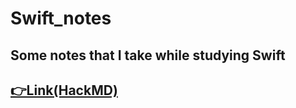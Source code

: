 # Swift_notes
## Some notes that I take while studying Swift
## [👉Link(HackMD)](https://hackmd.io/QmKyN81LTNqxaVGZguXimw?view)
